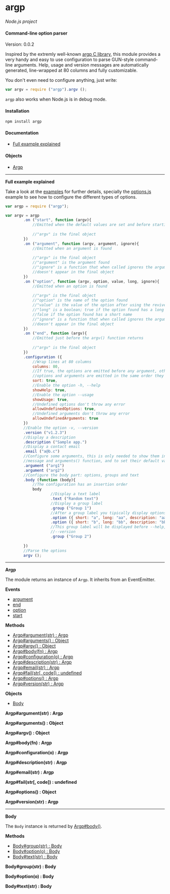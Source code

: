 argp
====

_Node.js project_

#### Command-line option parser ####

Version: 0.0.2

Inspired by the extremly well-known [argp C library](http://www.gnu.org/software/libc/manual/html_node/Argp.html), this module provides a very handy and easy to use configuration to parse GUN-style command-line arguments. Help, usage and version messages are automatically generated, line-wrapped at 80 columns and fully customizable.

You don't even need to configure anything, just write:

```javascript
var argv = require ("argp").argv ();
```

`argp` also works when Node.js is in debug mode. 

#### Installation ####

```
npm install argp
```

#### Documentation ####

- [Full example explained](#example)

#### Objects ####

- [Argp](#argp)

---

<a name="example"></a>
__Full example explained__

Take a look at the [examples](https://github.com/gagle/node-argp/tree/master/examples) for further details, specially the [options.js](https://github.com/gagle/node-argp/blob/master/examples/options.js) example to see how to configure the different types of options.

```javascript
var argp = require ("argp");

var argv = argp
		.on ("start", function (argv){
			//Emitted when the default values are set and before starting the read
			
			//"argv" is the final object
		})
		.on ("argument", function (argv, argument, ignore){
			//Emitted when an argument is found
			
			//"argv" is the final object
			//"argument" is the argument found
			//"ignore" is a function that when called ignores the argument, hence it
			//doesn't appear in the final object
		})
		.on ("option", function (argv, option, value, long, ignore){
			//Emitted when an option is found
			
			//"argv" is the final object
			//"option" is the name of the option found
			//"value" is the value of the option after using the reviver, if any
			//"long" is a boolean; true if the option found has a long name,
			//false if the option found has a short name
			//"ignore" is a function that when called ignores the argument, hence it
			//doesn't appear in the final object
		})
		.on ("end", function (argv){
			//Emitted just before the argv() function returns
			
			//"argv" is the final object
		})
		.configuration ({
			//Wrap lines at 80 columns
			columns: 80,
			//If true, the options are emitted before any argument, otherwise the
			//options and arguments are emitted in the same order they come
			sort: true,
			//Enable the option -h, --help
			showHelp: true,
			//Enable the option --usage
			showUsage: true,
			//Undefined options don't throw any error
			allowUndefinedOptions: true,
			//Undefined arguments don't throw any error
			allowUndefinedArguments: true
		})
		//Enable the option -v, --version
		.version ("v1.2.3")
		//Display a description
		.description ("Sample app.")
		//Display a contact email
		.email ("a@b.c")
		//Configure some arguments, this is only needed to show them in the --usage
		//message and arguments() function, and to set their default values to false
		.argument ("arg1")
		.argument ("arg2")
		//Configure the body part: options, groups and text
		.body (function (body){
			//The configuration has an insertion order
			body
					//Display a text label
					.text ("Random text")
					//Display a group label
					.group ("Group 1")
					//After a group label you tipically display options
					.option ({ short: "a", long: "aa", description: "aaa" })
					.option ({ short: "b", long: "bb", description: "bbb" })
					//This group label will be displayed before --help, --usage and
					//--version
					.group ("Group 2")
					
		})
		//Parse the options
		argv ();
```

---

<a name="argp_object"></a>
__Argp__

The module returns an instance of `Argp`. It inherits from an EventEmitter.

__Events__

- [argument](#event_argument)
- [end](#event_end)
- [option](#event_option)
- [start](#event_start)

__Methods__

- [Argp#argument(str) : Argp](#argp_argument)
- [Argp#arguments() : Object](#argp_arguments)
- [Argp#argv() : Object](#argp_argv)
- [Argp#body(fn) : Argp](#argp_body)
- [Argp#configuration(o) : Argp](#argp_configuration)
- [Argp#description(str) : Argp](#argp_description)
- [Argp#email(str) : Argp](#argp_email)
- [Argp#fail(str[, code]) : undefined](#argp_fail)
- [Argp#options() : Argp](#argp_options)
- [Argp#version(str) : Argp](#argp_version)

__Objects__

- [Body](#body)

<a name="argp_argument"></a>
__Argp#argument(str) : Argp__



<a name="argp_arguments"></a>
__Argp#arguments() : Object__



<a name="argp_argv"></a>
__Argp#argv() : Object__



<a name="argp_body"></a>
__Argp#body(fn) : Argp__



<a name="argp_configuration"></a>
__Argp#configuration(o) : Argp__



<a name="argp_description"></a>
__Argp#description(str) : Argp__



<a name="argp_email"></a>
__Argp#email(str) : Argp__



<a name="argp_fail"></a>
__Argp#fail(str[, code]) : undefined__



<a name="argp_options"></a>
__Argp#options() : Object__



<a name="argp_version"></a>
__Argp#version(str) : Argp__



---

<a name="body"></a>
__Body__

The `Body` instance is returned by [Argp#body()](#argp_body).

__Methods__

- [Body#group(str) : Body](#body_group)
- [Body#option(o) : Body](#body_option)
- [Body#text(str) : Body](#body_text)

<a name="body_group"></a>
__Body#group(str) : Body__



<a name="body_option"></a>
__Body#option(o) : Body__



<a name="body_text"></a>
__Body#text(str) : Body__

